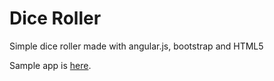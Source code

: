 # Dice Roller

Simple dice roller made with angular.js, bootstrap and HTML5

Sample app is [here](http://diceroller.kainage.com).